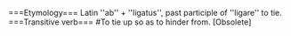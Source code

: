 ===Etymology===
Latin ''ab'' + ''ligatus'', past participle of ''ligare'' to tie.
===Transitive verb===
#To tie up so as to hinder from. [Obsolete]